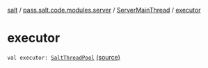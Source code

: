 [salt](../../index.md) / [pass.salt.code.modules.server](../index.md) / [ServerMainThread](index.md) / [executor](./executor.md)

# executor

`val executor: `[`SaltThreadPool`](../../pass.salt.code.modules/-salt-thread-pool/index.md) [(source)](https://github.com/kurbaniec-tgm/salt/tree/master/code/modules/server/ServerMainThread.kt#L14)